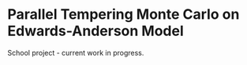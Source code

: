 # Parallel Tempering Monte Carlo on Edwards-Anderson Model

School project - current work in progress.
